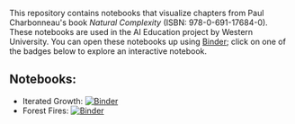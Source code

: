 This repository contains notebooks that visualize chapters from Paul Charbonneau's book _Natural Complexity_ (ISBN: 978-0-691-17684-0). These notebooks are used in the AI Education project by Western University. You can open these notebooks up using [Binder](https://mybinder.readthedocs.io/en/latest/); click on one of the badges below to explore an interactive notebook.

## Notebooks:

- Iterated Growth: [![Binder](https://mybinder.org/badge_logo.svg)](https://mybinder.org/v2/gh/AI-Education-Western-University/natural-computing/HEAD?labpath=Iterated+Growth.ipynb)
- Forest Fires: [![Binder](https://mybinder.org/badge_logo.svg)](https://mybinder.org/v2/gh/AI-Education-Western-University/natural-computing/HEAD?labpath=Forest+Fires.ipynb)